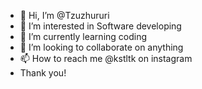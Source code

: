- 👋 Hi, I’m @Tzuzhururi
- 👀 I’m interested in Software developing
- 🌱 I’m currently learning coding
- 💞️ I’m looking to collaborate on anything
- 📫 How to reach me @kstltk on instagram
- Thank you!
<!---
Tzuzhururi/Tzuzhururi is a ✨ special ✨ repository because its `README.md` (this file) appears on your GitHub profile.
You can click the Preview link to take a look at your changes.
--->
